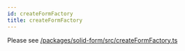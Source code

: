 ```yaml
---
id: createFormFactory
title: createFormFactory
---
```


Please see [/packages/solid-form/src/createFormFactory.ts](https://github.com/TanStack/form/blob/main/packages/solid-form/src/createFormFactory.ts)

